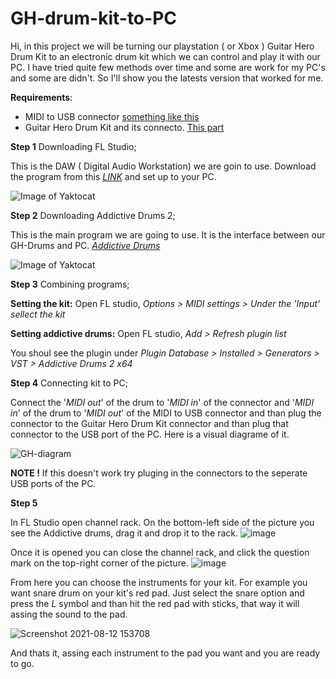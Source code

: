# GH-drum-kit-to-PC
Hi, in this project we will be turning our playstation ( or Xbox ) Guitar Hero Drum Kit to an electronic drum kit which we can control and play it with our PC.
I have tried quite few methods over time and some are work for my PC's and some are didn't. So I'll show you the latests version that worked for me.

**Requirements**:
- MIDI to USB connector [something like this](https://www.amazon.com/Interface-Converter-Adapter-Indicator-Keyboard/dp/B087G7L7J2/ref=sr_1_1_sspa?dchild=1&keywords=usb+midi+cable&qid=1628748250&sr=8-1-spons&psc=1&spLa=ZW5jcnlwdGVkUXVhbGlmaWVyPUE0OVFMSTk5MThSQk4mZW5jcnlwdGVkSWQ9QTAxMDczNzVDRVFEV1hJTENFWFcmZW5jcnlwdGVkQWRJZD1BMDAyODI4ODFUSVFKVzhOTjdZQlMmd2lkZ2V0TmFtZT1zcF9hdGYmYWN0aW9uPWNsaWNrUmVkaXJlY3QmZG9Ob3RMb2dDbGljaz10cnVl)
- Guitar Hero Drum Kit and its connecto. [This part](https://i.ebayimg.com/images/g/eZsAAOSwU9xUPSLg/s-l400.jpg)

**Step 1** Downloading FL Studio;

This is the DAW ( Digital Audio Workstation) we are goin to use. Download the program from this [*LINK*](https://www.image-line.com/fl-studio-download/) and set up to your PC.

![Image of Yaktocat](https://www.seekpng.com/png/small/177-1777099_skills-fl-studio-logo-transparent.png)

**Step 2** Downloading Addictive Drums 2;

This is the main program we are going to use. It is the interface between our GH-Drums and PC. 
[*Addictive Drums*](https://www.youtube.com/watch?v=52-ESQODJJw)

![Image of Yaktocat](https://assets.xlnaudio.com/products/icons/303/BUADTOTA.jpg)

**Step 3** Combining programs;

**Setting the kit:** Open FL studio, *Options > MIDI settings > Under the 'Input' sellect the kit*

**Setting addictive drums:** Open FL studio,  *Add > Refresh plugin list*

You shoul see the plugin under *Plugin Database > Installed > Generators > VST > Addictive Drums 2 x64*

**Step 4** Connecting kit to PC;

Connect the '*MIDI out*' of the drum to '*MIDI in*' of the connector and '*MIDI in*' of the drum to '*MIDI out*' of the MIDI to USB connector and than plug the connector to the Guitar Hero Drum Kit connector and than plug that connector to the USB port of the PC. Here is a visual diagrame of it.

![GH-diagram](https://user-images.githubusercontent.com/88151522/129150944-2050a51c-4b73-41ae-81aa-848228ee0fb5.png)
                
**NOTE !** If this doesn't work try pluging in the connectors to the seperate USB ports of the PC.

**Step 5** 

In FL Studio open channel rack. On the bottom-left side of the picture you see the Addictive drums, drag it and drop it to the rack.
![image](https://user-images.githubusercontent.com/88151522/129152471-330fa9db-55a4-4b6c-bf61-2671f5c0002d.png)


Once it is opened you can close the channel rack, and click the question mark on the top-right corner of the picture.
![image](https://user-images.githubusercontent.com/88151522/129153302-cfc9cf15-fe2a-4b4f-b4d4-9c99d330a5b2.png)

From here you can choose the instruments for your kit. For example you want snare drum on your kit's red pad. Just select the snare option and press the *L* symbol and than hit the red pad with sticks, that way it will assing the sound to the pad.

![Screenshot 2021-08-12 153708](https://user-images.githubusercontent.com/88151522/129197982-420fd352-eb18-4c8c-a503-95629a45f994.png)


 And thats it, assing each instrument to the pad you want and you are ready to go.


